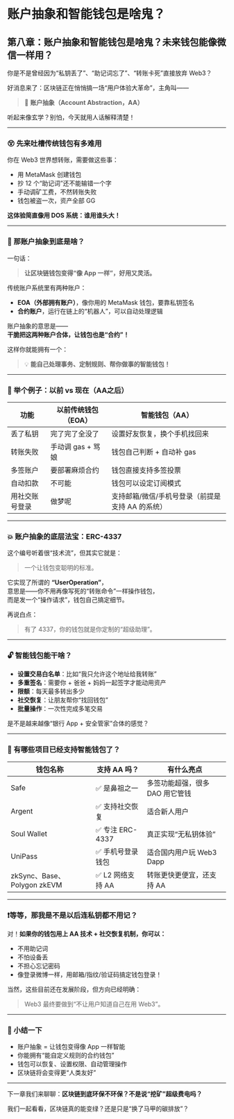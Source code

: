 # 账户抽象和智能钱包是啥鬼？

## 第八章：账户抽象和智能钱包是啥鬼？未来钱包能像微信一样用？

你是不是曾经因为“私钥丢了”、“助记词忘了”、“转账卡死”直接放弃 Web3？

好消息来了：区块链正在悄悄搞一场“用户体验大革命”，主角叫——

> 🧠 **账户抽象（Account Abstraction，AA）**

听起来像玄学？别怕，今天就用人话解释清楚！

***

### 😵 先来吐槽传统钱包有多难用

你在 Web3 世界想转账，需要做这些事：

* 用 MetaMask 创建钱包
* 抄 12 个“助记词”还不能输错一个字
* 手动调矿工费，不然转账失败
* 钱包被盗一次，资产全部 GG

**这体验简直像用 DOS 系统：谁用谁头大！**

***

### 🎯 那账户抽象到底是啥？

一句话：

> **让区块链钱包变得“像 App 一样”，好用又灵活。**

传统账户系统里有两种账户：

* **EOA（外部拥有账户）**，像你用的 MetaMask 钱包，要靠私钥签名
* **合约账户**，运行在链上的“机器人”，可以自动处理逻辑

账户抽象的意思是——\
**干脆把这两种账户合体，让钱包也是“合约”！**

这样你就能拥有一个：

> 💡 **能自己处理事务、定制规则、帮你做事的智能钱包！**

***

### 🧠 举个例子：以前 vs 现在（AA之后）

| 功能      | 以前传统钱包（EOA）  | 智能钱包（AA）                    |
| ------- | ------------ | --------------------------- |
| 丢了私钥    | 完了完了全没了      | 设置好友恢复，换个手机找回来              |
| 转账失败    | 手动调 gas + 骂娘 | 钱包自己判断 + 自动补 gas            |
| 多签账户    | 要部署麻烦合约      | 钱包直接支持多签投票                  |
| 自动扣款    | 不可能          | 钱包可以设定订阅模式                  |
| 用社交账号登录 | 做梦呢          | 支持邮箱/微信/手机号登录（前提是支持 AA 的系统） |

***

### 💥 账户抽象的底层法宝：ERC-4337

这个编号听着很“技术流”，但其实它就是：

> 一个让钱包变聪明的标准。

它实现了所谓的 **“UserOperation”**，\
意思是——你不用再像写死的“转账命令”一样操作钱包，\
而是发一个“操作请求”，钱包自己搞定细节。

再说白点：

> 有了 4337，你的钱包就是你定制的“超级助理”。

***

### 🔓 智能钱包能干啥？

* **设置交易白名单**：比如“我只允许这个地址给我转账”
* **多重签名**：需要你 + 爸爸 + 妈妈一起签字才能动用资产
* **限额**：每天最多转出多少
* **社交恢复**：让朋友帮你“找回钱包”
* **批量操作**：一次性完成多笔交易

是不是越来越像“银行 App + 安全管家”合体的感觉？

***

### 🧠 有哪些项目已经支持智能钱包了？

| 钱包名称                      | 支持 AA 吗？      | 有什么亮点              |
| ------------------------- | ------------- | ------------------ |
| Safe                      | ✅ 是鼻祖之一       | 多签功能超强，很多 DAO 用它管钱 |
| Argent                    | ✅ 支持社交恢复      | 适合新人用户             |
| Soul Wallet               | ✅ 专注 ERC-4337 | 真正实现“无私钥体验”        |
| UniPass                   | ✅ 手机号登录钱包     | 适合国内用户玩 Web3 Dapp  |
| zkSync、Base、Polygon zkEVM | ✅ L2 网络支持 AA  | 转账更快更便宜，还支持 AA     |

***

### ❗等等，那我是不是以后连私钥都不用记？

对！**如果你的钱包用上 AA 技术 + 社交恢复机制，你可以：**

* 不用助记词
* 不怕设备丢
* 不担心忘记密码
* 像登录微博一样，用邮箱/指纹/验证码搞定钱包登录！

当然，这些目前还在发展阶段，但方向已经明确：

> Web3 最终要做到“不让用户知道自己在用 Web3”。

***

### 🧠 小结一下

* 账户抽象 = 让钱包变得像 App 一样智能
* 你能拥有“能自定义规则的合约钱包”
* 钱包可以恢复、设置权限、自动管理操作
* 区块链将会变得更“人类友好”

***

下一章我们来聊聊：**区块链到底环保不环保？不是说“挖矿”超级费电吗？**

我们一起看看，区块链真的能变绿？还是只是“换了马甲的碳排放”？
